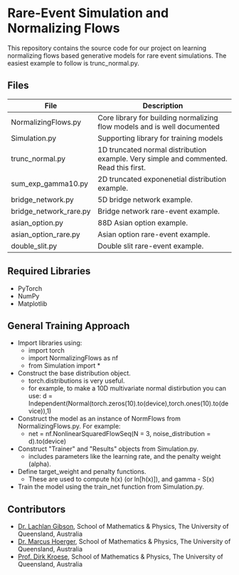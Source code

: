 # Rare-Event Simulation and Normalizing Flows

This repository contains the source code for our project on learning normalizing flows based generative models for rare event simulations.
The easiest example to follow is trunc_normal.py.

## Files
| File | Description |
| ------ | ------ |
| NormalizingFlows.py | Core library for building normalizing flow models and is well documented |
| Simulation.py | Supporting library for training models |
| trunc_normal.py | 1D truncated normal distribution example. Very simple and commented. Read this first. |
| sum_exp_gamma10.py | 2D truncated exponenetial distribution example. |
| bridge_network.py | 5D bridge network example. |
| bridge_network_rare.py | Bridge network rare-event example. |
| asian_option.py | 88D Asian option example. |
| asian_option_rare.py | Asian option rare-event example. |
| double_slit.py | Double slit rare-event example. |


## Required Libraries

- PyTorch
- NumPy
- Matplotlib

## General Training Approach
- Import libraries using:
    - import torch
    - import NormalizingFlows as nf
    - from Simulation import *
- Construct the base distribution object.
    - torch.distributions is very useful.
    - for example, to make a 10D multivariate normal distirbution you can use: d = Independent(Normal(torch.zeros(10).to(device),torch.ones(10).to(device)),1)
- Construct the model as an instance of NormFlows from NormalizingFlows.py. For example:
    - net = nf.NonlinearSquaredFlowSeq(N = 3, noise_distribution = d).to(device)
- Construct "Trainer" and "Results" objects from Simulation.py.
    - includes parameters like the learning rate, and the penalty weight (alpha).
- Define target_weight and penalty functions.
    - These are used to compute h(x) (or ln[h(x)]), and gamma - S(x)
- Train the model using the train_net function from Simulation.py.

## Contributors
- [Dr. Lachlan Gibson](mailto:l.gibson1@uq.edu.au), School of Mathematics & Physics, The University of Queensland, Australia
- [Dr. Marcus Hoerger](mailto:m.hoerger@uq.edu.au), School of Mathematics & Physics, The University of Queensland, Australia
- [Prof. Dirk Kroese](mailto:kroese@maths.uq.edu.au), School of Mathematics & Physics, The University of Queensland, Australia 
